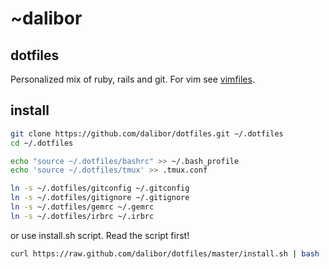 # ~dalibor

## dotfiles

Personalized mix of ruby, rails and git. For vim see [vimfiles](https://github.com/dalibor/vimfiles/).

## install

```sh
git clone https://github.com/dalibor/dotfiles.git ~/.dotfiles
cd ~/.dotfiles

echo "source ~/.dotfiles/bashrc" >> ~/.bash_profile
echo 'source ~/.dotfiles/tmux' >> .tmux.conf

ln -s ~/.dotfiles/gitconfig ~/.gitconfig
ln -s ~/.dotfiles/gitignore ~/.gitignore
ln -s ~/.dotfiles/gemrc ~/.gemrc
ln -s ~/.dotfiles/irbrc ~/.irbrc
```

or use install.sh script. Read the script first!

```sh
curl https://raw.github.com/dalibor/dotfiles/master/install.sh | bash
```
